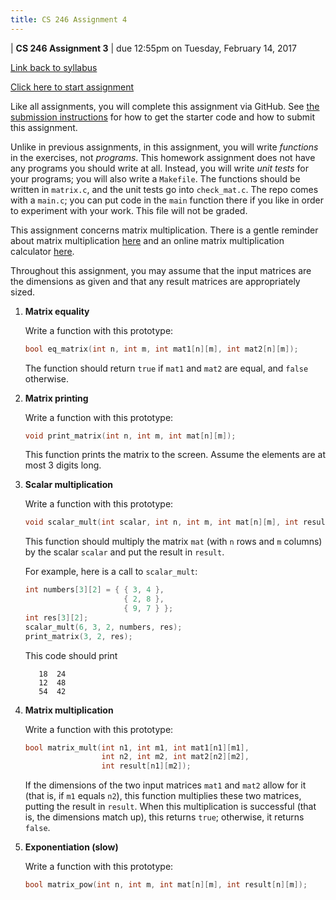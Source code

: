 ```yaml
---
title: CS 246 Assignment 4
---
```


<div id="header">

| **CS 246 Assignment 3**
| due 12:55pm on Tuesday, February 14, 2017

</div>

[Link back to syllabus](http://cs.brynmawr.edu/cs246/syllabus.html)

[Click here to start assignment](TODO)

Like all assignments, you will complete this assignment via
GitHub. See [the submission instructions](../submission.html)
for how to get the starter code and how to submit this
assignment.

Unlike in previous assignments, in this assignment, you will
write *functions* in the exercises, not *programs*. This homework
assignment does not have any programs you should write at all.
Instead, you will write *unit tests* for your programs; you will
also write a `Makefile`. The functions should be written in
`matrix.c`, and the unit tests go into `check_mat.c`. The repo
comes with a `main.c`; you can put code in the `main` function there
if you like in order to experiment with your work. This file will
not be graded.

This assignment concerns matrix multiplication. There is a gentle
reminder about matrix multiplication [here](https://www.mathsisfun.com/algebra/matrix-multiplying.html)
and an online matrix multiplication calculator [here](https://matrix.reshish.com/multiplication.php).

Throughout this assignment, you may assume that the input matrices are
the dimensions as given and that any result matrices are appropriately sized.

1. **Matrix equality**

    Write a function with this prototype:

    ```c
    bool eq_matrix(int n, int m, int mat1[n][m], int mat2[n][m]);
    ```

    The function should return `true` if `mat1` and `mat2` are equal,
    and `false` otherwise.

2. **Matrix printing**

    Write a function with this prototype:

    ```c
    void print_matrix(int n, int m, int mat[n][m]);
    ```

    This function prints the matrix to the screen. Assume the elements are at most 3 digits long.

3. **Scalar multiplication**

    Write a function with this prototype:

    ```c
    void scalar_mult(int scalar, int n, int m, int mat[n][m], int result[n][m]);
    ```

    This function should multiply the matrix `mat` (with `n` rows and `m` columns) by the scalar `scalar` and put
    the result in `result`.

    For example, here is a call to `scalar_mult`:

    ```c
    int numbers[3][2] = { { 3, 4 },
                          { 2, 8 },
                          { 9, 7 } };
    int res[3][2];
    scalar_mult(6, 3, 2, numbers, res);
    print_matrix(3, 2, res);
    ```

    This code should print

          18  24
          12  48
          54  42

4. **Matrix multiplication**

    Write a function with this prototype:

    ```c
    bool matrix_mult(int n1, int m1, int mat1[n1][m1],
                     int n2, int m2, int mat2[n2][m2],
                     int result[n1][m2]);
    ```

    If the dimensions of the two input matrices `mat1` and `mat2` allow for
    it (that is, if `m1` equals `n2`), this function multiplies these two
    matrices, putting the result in `result`. When this multiplication is
    successful (that is, the dimensions match up),
    this returns `true`; otherwise, it returns `false`.

5. **Exponentiation (slow)**

    Write a function with this prototype:

    ```c
    bool matrix_pow(int n, int m, int mat[n][m], int result[n][m]);
    ```
